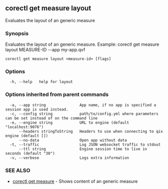 ## corectl get measure layout

Evaluates the layout of an generic measure

### Synopsis

Evaluates the layout of an generic measure. Example: corectl get measure layout MEASURE-ID --app my-app.qvf

```
corectl get measure layout <measure-id> [flags]
```

### Options

```
  -h, --help   help for layout
```

### Options inherited from parent commands

```
  -a, --app string               App name, if no app is specified a session app is used instead.
  -c, --config string            path/to/config.yml where parameters can be set instead of on the command line
  -e, --engine string            URL to engine (default "localhost:9076")
      --headers stringToString   Headers to use when connecting to qix engine (default [])
      --no-data                  Open app without data
  -t, --traffic                  Log JSON websocket traffic to stdout
      --ttl string               Engine session time to live in seconds (default "30")
  -v, --verbose                  Logs extra information
```

### SEE ALSO

* [corectl get measure](corectl_get_measure.md)	 - Shows content of an generic measure

